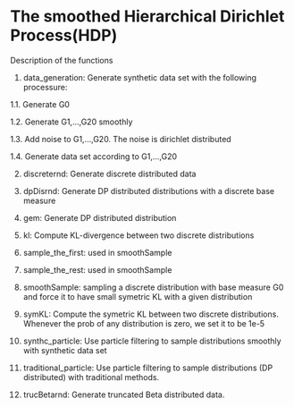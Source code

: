 # The smoothed Hierarchical Dirichlet Process(HDP)

Description of the functions 

1. data_generation: Generate synthetic data set with the following processure:

1.1. Generate G0

1.2. Generate G1,...,G20 smoothly

1.3. Add noise to G1,...,G20. The noise is dirichlet distributed

1.4. Generate data set according to G1,...,G20

2. discreternd: Generate discrete distributed data

3. dpDisrnd: Generate DP distributed distributions with a discrete base measure 

4. gem: Generate DP distributed distribution 

5. kl: Compute KL-divergence between two discrete distributions

6. sample_the_first: used in smoothSample

7. sample_the_rest: used in smoothSample

8. smoothSample: sampling a discrete distribution with base measure G0 and force it to have small symetric KL with a given distribution

9. symKL: Compute the symetric KL between two discrete distributions. Whenever the prob of any distribution is zero, we set it to be 1e-5

10. synthc_particle: Use particle filtering to sample distributions smoothly with synthetic data set

11. traditional_particle: Use particle filtering to sample distributions (DP distributed) with traditional methods.

12. trucBetarnd: Generate truncated Beta distributed data. 
